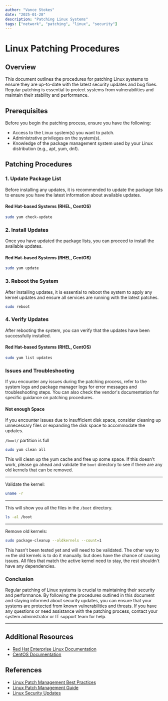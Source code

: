 ```yaml
---
author: "Vance Stokes"
date: "2025-01-28"
description: "Patching Linux Systems"
tags: ["network", "patching", "linux", "security"]
---
```

# Linux Patching Procedures

## Overview

This document outlines the procedures for patching Linux systems to ensure they are up-to-date with the latest security updates and bug fixes. Regular patching is essential to protect systems from vulnerabilities and maintain their stability and performance.

## Prerequisites

Before you begin the patching process, ensure you have the following:

- Access to the Linux system(s) you want to patch.
- Administrative privileges on the system(s).
- Knowledge of the package management system used by your Linux distribution (e.g., apt, yum, dnf).

## Patching Procedures

### 1. Update Package List

Before installing any updates, it is recommended to update the package lists to ensure you have the latest information about available updates.

#### Red Hat-based Systems (RHEL, CentOS)

```bash
sudo yum check-update
```

### 2. Install Updates

Once you have updated the package lists, you can proceed to install the available updates.

#### Red Hat-based Systems (RHEL, CentOS)

```bash
sudo yum update
```

### 3. Reboot the System

After installing updates, it is essential to reboot the system to apply any kernel updates and ensure all services are running with the latest patches.

```bash
sudo reboot
```

### 4. Verify Updates

After rebooting the system, you can verify that the updates have been successfully installed.

#### Red Hat-based Systems (RHEL, CentOS)

```bash
sudo yum list updates
```

### Issues and Troubleshooting

If you encounter any issues during the patching process, refer to the system logs and package manager logs for error messages and troubleshooting steps. You can also check the vendor's documentation for specific guidance on patching procedures.

#### Not enough Space

If you encounter issues due to insufficient disk space, consider cleaning up unnecessary files or expanding the disk space to accommodate the updates.

`/boot/` partition is full

``` bash
sudo yum clean all
```

This will clean up the yum cache and free up some space. If this doesn't work, please go ahead and validate the `boot` directory to see if there are any old kernels that can be removed.

---

Validate the kernel:

``` bash
uname -r
```

---

This will show you all the files in the `/boot` directory.

``` bash
ls -al /boot
```

---

Remove old kernels:

``` bash
sudo package-cleanup --oldkernels --count=1
```

This hasn't been tested yet and will need to be validated.  The other way to `rm` the old kernels is to do it manually. but does have the chance of causing issues.  All files that match the active kernel need to stay, the rest shouldn't have any dependencies.

### Conclusion

Regular patching of Linux systems is crucial to maintaining their security and performance. By following the procedures outlined in this document and staying informed about security updates, you can ensure that your systems are protected from known vulnerabilities and threats. If you have any questions or need assistance with the patching process, contact your system administrator or IT support team for help.

---

## Additional Resources

- [Red Hat Enterprise Linux Documentation](https://access.redhat.com/documentation/en-us/red_hat_enterprise_linux)
- [CentOS Documentation](https://www.centos.org/docs/)

## References

- [Linux Patch Management Best Practices](https://www.redhat.com/sysadmin/linux-patch-management)
- [Linux Patch Management Guide](https://www.linux.com/topic/linux-how-to/linux-patch-management-guide/)
- [Linux Security Updates](https://www.linuxsecurity.com/features/features/linux-security-updates)
